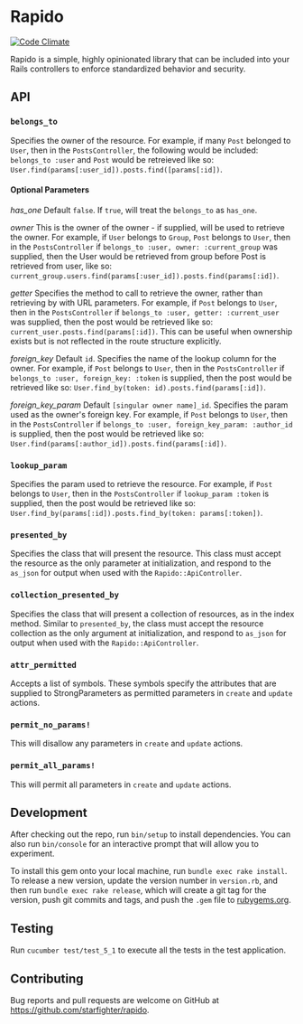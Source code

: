 # Rapido

[![Code Climate](https://codeclimate.com/github/starfighterheavy/rapido/badges/gpa.svg)](https://codeclimate.com/github/starfighterheavy/rapido)

Rapido is a simple, highly opinionated library that can be included into your Rails controllers to enforce standardized behavior and security.

## API

### `belongs_to`

Specifies the owner of the resource. For example, if many `Post` belonged to `User`, then in the `PostsController`, the following would be included: `belongs_to :user` and `Post` would be retreieved like so: `User.find(params[:user_id]).posts.find([params[:id])`.

#### Optional Parameters

*has_one* Default `false`. If `true`, will treat the `belongs_to` as `has_one`.

*owner* This is the owner of the owner - if supplied, will be used to retrieve the owner. For example, if `User` belongs to `Group`, `Post` belongs to `User`, then in the `PostsController` if `belongs_to :user, owner: :current_group` was supplied, then the User would be retrieved from group before Post is retrieved from user, like so: `current_group.users.find(params[:user_id]).posts.find(params[:id])`.

*getter* Specifies the method to call to retrieve the owner, rather than retrieving by with URL parameters. For example, if `Post` belongs to `User`, then in the `PostsController` if `belongs_to :user, getter: :current_user` was supplied, then the post would be retrieved like so: `current_user.posts.find(params[:id])`. This can be useful when ownership exists but is not reflected in the route structure explicitly.

*foreign_key* Default `id`. Specifies the name of the lookup column for the owner. For example, if `Post` belongs to `User`, then in the `PostsController` if `belongs_to :user, foreign_key: :token` is supplied, then the post would be retrieved like so: `User.find_by(token: id).posts.find(params[:id])`.

*foreign_key_param* Default `[singular owner name]_id`. Specifies the param used as the owner's foreign key. For example, if `Post` belongs to `User`, then in the `PostsController` if `belongs_to :user, foreign_key_param: :author_id` is supplied, then the post would be retrieved like so: `User.find(params[:author_id]).posts.find(params[:id])`.

### `lookup_param`

Specifies the param used to retrieve the resource. For example, if `Post` belongs to `User`, then in the `PostsController` if `lookup_param :token` is supplied, then the post would be retrieved like so: `User.find_by(params[:id]).posts.find_by(token: params[:token])`.

### `presented_by`

Specifies the class that will present the resource. This class must accept the resource as the only parameter at initialization, and respond to the `as_json` for output when used with the `Rapido::ApiController`.

### `collection_presented_by`

Specifies the class that will present a collection of resources, as in the index method. Similar to `presented_by`, the class must accept the resource collection as the only argument at initialization, and respond to `as_json` for output when used with the `Rapido::ApiController`.

### `attr_permitted`

Accepts a list of symbols. These symbols specify the attributes that are supplied to StrongParameters as permitted parameters in `create` and `update` actions.

### `permit_no_params!`

This will disallow any parameters in `create` and `update` actions.

### `permit_all_params!`

This will permit all parameters in `create` and `update` actions.

## Development

After checking out the repo, run `bin/setup` to install dependencies. You can also run `bin/console` for an interactive prompt that will allow you to experiment.

To install this gem onto your local machine, run `bundle exec rake install`. To release a new version, update the version number in `version.rb`, and then run `bundle exec rake release`, which will create a git tag for the version, push git commits and tags, and push the `.gem` file to [rubygems.org](https://rubygems.org).

## Testing

Run `cucumber test/test_5_1` to execute all the tests in the test application.

## Contributing

Bug reports and pull requests are welcome on GitHub at https://github.com/starfighter/rapido.

